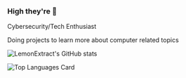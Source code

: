 ### High they're 🌊

Cybersecurity/Tech Enthusiast

Doing projects to learn more about computer related topics

![LemonExtract's GitHub stats](https://github-readme-stats.vercel.app/api?username=LemonExtract)

![Top Languages Card](https://github-readme-stats.vercel.app/api/top-langs/?username=LemonExtract&layout=compact)

